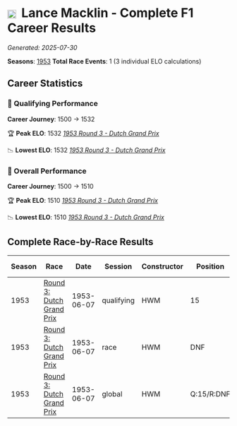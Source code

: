 # <img src="https://upload.wikimedia.org/wikipedia/commons/thumb/8/83/Flag_of_the_United_Kingdom_%283-5%29.svg/512px-Flag_of_the_United_Kingdom_%283-5%29.svg.png?20250726143817" alt="United Kingdom" width="20" height="auto" style="vertical-align: middle; margin-right: 5px;" onerror="this.outerHTML='🇬🇧'; this.style.marginRight='5px';"/> Lance Macklin - Complete F1 Career Results

*Generated: 2025-07-30*

**Seasons**: [1953](../seasons/1953-season-report)
**Total Race Events**: 1 (3 individual ELO calculations)

## Career Statistics

### 🏁 Qualifying Performance
**Career Journey**: 1500 → 1532

🏆 **Peak ELO**: 1532
   *[1953 Round 3 - Dutch Grand Prix](../seasons/1953-season-report#round-3-dutch-grand-prix)*

📉 **Lowest ELO**: 1532
   *[1953 Round 3 - Dutch Grand Prix](../seasons/1953-season-report#round-3-dutch-grand-prix)*

### 🌟 Overall Performance
**Career Journey**: 1500 → 1510

🏆 **Peak ELO**: 1510
   *[1953 Round 3 - Dutch Grand Prix](../seasons/1953-season-report#round-3-dutch-grand-prix)*

📉 **Lowest ELO**: 1510
   *[1953 Round 3 - Dutch Grand Prix](../seasons/1953-season-report#round-3-dutch-grand-prix)*


## Complete Race-by-Race Results

| Season | Race | Date | Session | Constructor | Position | Starting ELO | ELO Change | Final ELO | Teammate |
|--------|------|------|---------|-------------|----------|--------------|------------|-----------|----------|
| 1953 | [Round 3: Dutch Grand Prix](../seasons/1953-season-report#round-3-dutch-grand-prix) | 1953-06-07 | qualifying | HWM | 15 | 1500 | +32 | 1532 | <img src="https://upload.wikimedia.org/wikipedia/commons/thumb/8/83/Flag_of_the_United_Kingdom_%283-5%29.svg/512px-Flag_of_the_United_Kingdom_%283-5%29.svg.png?20250726143817" alt="United Kingdom" width="20" height="auto" style="vertical-align: middle; margin-right: 5px;" onerror="this.outerHTML='🇬🇧'; this.style.marginRight='5px';"/> Peter Collins |
| 1953 | [Round 3: Dutch Grand Prix](../seasons/1953-season-report#round-3-dutch-grand-prix) | 1953-06-07 | race | HWM | DNF | 1500 | N/A | 1500 | <img src="https://upload.wikimedia.org/wikipedia/commons/thumb/8/83/Flag_of_the_United_Kingdom_%283-5%29.svg/512px-Flag_of_the_United_Kingdom_%283-5%29.svg.png?20250726143817" alt="United Kingdom" width="20" height="auto" style="vertical-align: middle; margin-right: 5px;" onerror="this.outerHTML='🇬🇧'; this.style.marginRight='5px';"/> Peter Collins |
| 1953 | [Round 3: Dutch Grand Prix](../seasons/1953-season-report#round-3-dutch-grand-prix) | 1953-06-07 | global | HWM | Q:15/R:DNF | 1500 | +10 | 1510 | <img src="https://upload.wikimedia.org/wikipedia/commons/thumb/8/83/Flag_of_the_United_Kingdom_%283-5%29.svg/512px-Flag_of_the_United_Kingdom_%283-5%29.svg.png?20250726143817" alt="United Kingdom" width="20" height="auto" style="vertical-align: middle; margin-right: 5px;" onerror="this.outerHTML='🇬🇧'; this.style.marginRight='5px';"/> Peter Collins |
